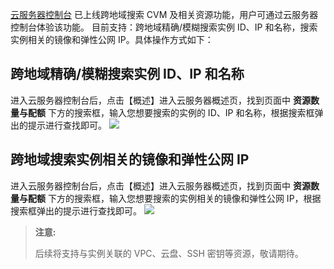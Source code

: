  [云服务器控制台](https://console.tce.fsphere.cn/cvm/overview) 已上线跨地域搜索 CVM 及相关资源功能，用户可通过云服务器控制台体验该功能。
目前支持：跨地域精确/模糊搜索实例 ID、IP 和名称，搜索实例相关的镜像和弹性公网 IP。具体操作方式如下：

## 跨地域精确/模糊搜索实例 ID、IP 和名称
进入云服务器控制台后，点击【概述】进入云服务器概述页，找到页面中 **资源数量与配额** 下方的搜索框，输入您想要搜索的实例的 ID、IP 和名称，根据搜索框弹出的提示进行查找即可。
![](http://imgcache.tcecqpoc.fsphere.cn/image/mc.qcloudimg.com/static/img/20556012a10c36b4fcd11cc2c1a172dd/image.png)

## 跨地域搜索实例相关的镜像和弹性公网 IP
进入云服务器控制台后，点击【概述】进入云服务器概述页，找到页面中 **资源数量与配额** 下方的搜索框，输入您想要搜索的实例相关的镜像和弹性公网 IP，根据搜索框弹出的提示进行查找即可。
![](http://imgcache.tcecqpoc.fsphere.cn/image/mc.qcloudimg.com/static/img/c7a1f7ff836e30bb60788a9c46572484/image.png)

> **注意:**
>
>后续将支持与实例关联的 VPC、云盘、SSH 密钥等资源，敬请期待。
